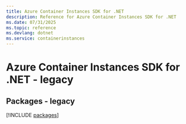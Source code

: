 ```yaml
---
title: Azure Container Instances SDK for .NET
description: Reference for Azure Container Instances SDK for .NET
ms.date: 07/31/2025
ms.topic: reference
ms.devlang: dotnet
ms.service: containerinstances
---
```

# Azure Container Instances SDK for .NET - legacy
## Packages - legacy
[!INCLUDE [packages](container-instances-index.md)]